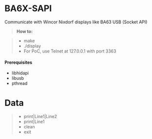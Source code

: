 # BA6X-SAPI
Communicate with Wincor Nixdorf displays like BA63 USB (Socket API)

> **How to:**

> - make
> - ./display
> - For PoC, use Telnet at 127.0.0.1 with port 3363

#### <i class="icon-file"></i> Prerequisites

- libhidapi
- libusb
- pthread

# Data

> - print|Line1|Line2
> - print|Line1
> - clean
> - exit
